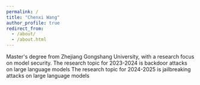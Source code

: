 ```yaml
---
permalink: /
title: "Chenxi Wang"
author_profile: true
redirect_from: 
  - /about/
  - /about.html
---
```


Master's degree from Zhejiang Gongshang University, with a research focus on model security.
The research topic for 2023-2024 is backdoor attacks on large language models
The research topic for 2024-2025 is jailbreaking attacks on large language models
